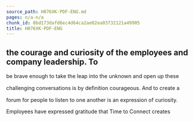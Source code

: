 ```yaml
---
source_path: H076XK-PDF-ENG.md
pages: n/a-n/a
chunk_id: 0bd173dafd6ec4d64ca2ae02ea03732121a49905
title: H076XK-PDF-ENG
---
```

## the courage and curiosity of the employees and company leadership. To

be brave enough to take the leap into the unknown and open up these

challenging conversations is by deﬁnition courageous. And to create a

forum for people to listen to one another is an expression of curiosity.

Employees have expressed gratitude that Time to Connect creates
